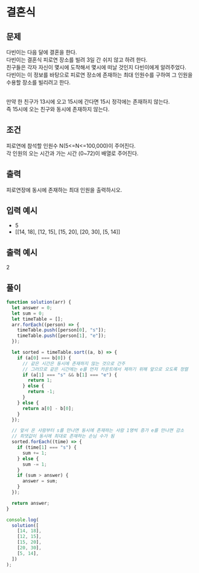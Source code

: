# 결혼식

## 문제

다빈이는 다음 달에 결혼을 한다.<br>
다빈이는 결혼식 피로연 장소를 빌려 3일 간 쉬지 않고 하려 한다.<br>
친구들은 각자 자신이 몇시에 도착해서 몇시에 떠날 것인지 다빈이에게 알려주었다.<br>
다빈이는 이 정보를 바탕으로 피로연 장소에 존재하는 최대 인원수를 구하여 그 인원을 수용할 장소를 빌리려고 한다.<br><br>

만약 한 친구가 13시에 오고 15시에 간다면 15시 정각에는 존재하지 않는다.<br>
즉 15시에 오는 친구와 동시에 존재하지 않는다.

## 조건
피로연에 참석할 인원수 N(5<=N<=100,000)이 주어진다.<br>
각 인원의 오는 시간과 가는 시간 (0~72)이 배열로 주어진다.

## 출력
피로연장에 동시에 존재하는 최대 인원을 출력하시오.

## 입력 예시
- 5
- [[14, 18], [12, 15], [15, 20], [20, 30], [5, 14]]

## 출력 예시

2

## 풀이

```js
function solution(arr) {
  let answer = 0;
  let sum = 0;
  let timeTable = [];
  arr.forEach((person) => {
    timeTable.push([person[0], "s"]);
    timeTable.push([person[1], "e"]);
  });

  let sorted = timeTable.sort((a, b) => {
    if (a[0] === b[0]) {
      // 같은 시간은 동시에 존재하지 않는 것으로 간주
      // 그러므로 같은 시간에는 e를 먼저 카운트에서 제하기 위해 앞으로 오도록 정렬
      if (a[1] === "s" && b[1] === "e") {
        return 1;
      } else {
        return -1;
      }
    } else {
      return a[0] - b[0];
    }
  });

  // 앞서 온 사람부터 s를 만나면 동시에 존재하는 사람 1명씩 증가 e를 만나면 감소
  // 최댓값이 동시에 최대로 존재하는 손님 수가 됨
  sorted.forEach((time) => {
    if (time[1] === "s") {
      sum += 1;
    } else {
      sum -= 1;
    }
    if (sum > answer) {
      answer = sum;
    }
  });

  return answer;
}

console.log(
  solution([
    [14, 18],
    [12, 15],
    [15, 20],
    [20, 30],
    [5, 14],
  ])
);
```